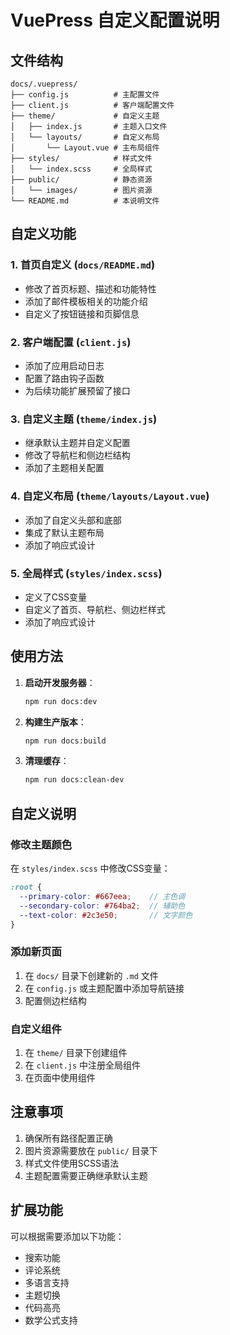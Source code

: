 # VuePress 自定义配置说明

## 文件结构

```
docs/.vuepress/
├── config.js          # 主配置文件
├── client.js          # 客户端配置文件
├── theme/             # 自定义主题
│   ├── index.js       # 主题入口文件
│   └── layouts/       # 自定义布局
│       └── Layout.vue # 主布局组件
├── styles/            # 样式文件
│   └── index.scss     # 全局样式
├── public/            # 静态资源
│   └── images/        # 图片资源
└── README.md          # 本说明文件
```

## 自定义功能

### 1. 首页自定义 (`docs/README.md`)
- 修改了首页标题、描述和功能特性
- 添加了邮件模板相关的功能介绍
- 自定义了按钮链接和页脚信息

### 2. 客户端配置 (`client.js`)
- 添加了应用启动日志
- 配置了路由钩子函数
- 为后续功能扩展预留了接口

### 3. 自定义主题 (`theme/index.js`)
- 继承默认主题并自定义配置
- 修改了导航栏和侧边栏结构
- 添加了主题相关配置

### 4. 自定义布局 (`theme/layouts/Layout.vue`)
- 添加了自定义头部和底部
- 集成了默认主题布局
- 添加了响应式设计

### 5. 全局样式 (`styles/index.scss`)
- 定义了CSS变量
- 自定义了首页、导航栏、侧边栏样式
- 添加了响应式设计

## 使用方法

1. **启动开发服务器**：
   ```bash
   npm run docs:dev
   ```

2. **构建生产版本**：
   ```bash
   npm run docs:build
   ```

3. **清理缓存**：
   ```bash
   npm run docs:clean-dev
   ```

## 自定义说明

### 修改主题颜色
在 `styles/index.scss` 中修改CSS变量：
```scss
:root {
  --primary-color: #667eea;    // 主色调
  --secondary-color: #764ba2;  // 辅助色
  --text-color: #2c3e50;       // 文字颜色
}
```

### 添加新页面
1. 在 `docs/` 目录下创建新的 `.md` 文件
2. 在 `config.js` 或主题配置中添加导航链接
3. 配置侧边栏结构

### 自定义组件
1. 在 `theme/` 目录下创建组件
2. 在 `client.js` 中注册全局组件
3. 在页面中使用组件

## 注意事项

1. 确保所有路径配置正确
2. 图片资源需要放在 `public/` 目录下
3. 样式文件使用SCSS语法
4. 主题配置需要正确继承默认主题

## 扩展功能

可以根据需要添加以下功能：
- 搜索功能
- 评论系统
- 多语言支持
- 主题切换
- 代码高亮
- 数学公式支持
